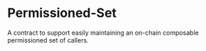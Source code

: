 # Permissioned-Set
A contract to support easily maintaining an on-chain composable permissioned set of callers.
